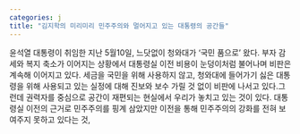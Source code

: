 ```yaml
---
categories: j
title: "김지학의 미리미리 민주주의와 멀어지고 있는 대통령의 공간들"
---
```

윤석열 대통령이 취임한 지난 5월10일, 느닷없이 청와대가 ‘국민 품으로’ 왔다. 부자 감세와 복지 축소가 이어지는 상황에서 대통령실 이전 비용이 눈덩이처럼 불어나며 비판은 계속해 이어지고 있다. 세금을 국민을 위해 사용하지 않고, 청와대에 들어가기 싫은 대통령을 위해 사용되고 있는 실정에 대해 진보와 보수 가릴 것 없이 비판에 나서고 있다.그런데 권력자를 중심으로 공간이 재편되는 현실에서 우리가 놓치고 있는 것이 있다. 대통령실 이전의 근거로 민주주의를 핑계 삼았지만 이전을 통해 민주주의의 강화를 전혀 보여주지 못하고 있다는 것,